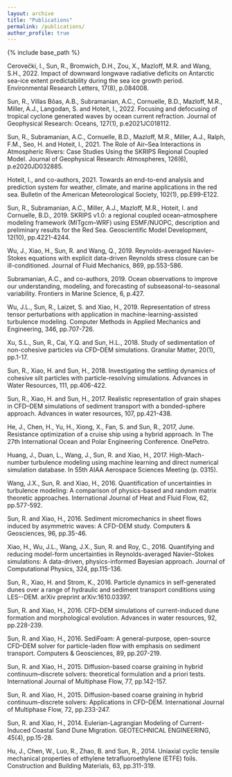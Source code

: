 ```yaml
---
layout: archive
title: "Publications"
permalink: /publications/
author_profile: true
---
```


{% include base_path %}

Cerovečki, I., Sun, R., Bromwich, D.H., Zou, X., Mazloff, M.R. and Wang, S.H.,
2022. Impact of downward longwave radiative deficits on Antarctic sea-ice
extent predictability during the sea ice growth period. Environmental Research
Letters, 17(8), p.084008.

Sun, R., Villas Bôas, A.B., Subramanian, A.C., Cornuelle, B.D., Mazloff, M.R.,
Miller, A.J., Langodan, S. and Hoteit, I., 2022. Focusing and defocusing of
tropical cyclone generated waves by ocean current refraction. Journal of
Geophysical Research: Oceans, 127(1), p.e2021JC018112.

Sun, R., Subramanian, A.C., Cornuelle, B.D., Mazloff, M.R., Miller, A.J.,
Ralph, F.M., Seo, H. and Hoteit, I., 2021. The Role of Air–Sea Interactions in
Atmospheric Rivers: Case Studies Using the SKRIPS Regional Coupled Model.
Journal of Geophysical Research: Atmospheres, 126(6), p.e2020JD032885.

Hoteit, I., and co-authors, 2021. Towards an end-to-end analysis and
prediction system for weather, climate, and marine applications in the red sea.
Bulletin of the American Meteorological Society, 102(1), pp.E99-E122.

Sun, R., Subramanian, A.C., Miller, A.J., Mazloff, M.R., Hoteit, I. and
Cornuelle, B.D., 2019. SKRIPS v1.0: a regional coupled ocean–atmosphere
modeling framework (MITgcm–WRF) using ESMF/NUOPC, description and preliminary
results for the Red Sea. Geoscientific Model Development, 12(10), pp.4221-4244.

Wu, J., Xiao, H., Sun, R. and Wang, Q., 2019. Reynolds-averaged Navier–Stokes
equations with explicit data-driven Reynolds stress closure can be
ill-conditioned. Journal of Fluid Mechanics, 869, pp.553-586.

Subramanian, A.C., and co-authors, 2019. Ocean observations to improve our
understanding, modeling, and forecasting of subseasonal-to-seasonal
variability. Frontiers in Marine Science, 6, p.427.

Wu, J.L., Sun, R., Laizet, S. and Xiao, H., 2019. Representation of stress
tensor perturbations with application in machine-learning-assisted turbulence
modeling. Computer Methods in Applied Mechanics and Engineering, 346,
pp.707-726.

Xu, S.L., Sun, R., Cai, Y.Q. and Sun, H.L., 2018. Study of sedimentation of
non-cohesive particles via CFD–DEM simulations. Granular Matter, 20(1),
pp.1-17.

Sun, R., Xiao, H. and Sun, H., 2018. Investigating the settling dynamics of
cohesive silt particles with particle-resolving simulations. Advances in Water
Resources, 111, pp.406-422.

Sun, R., Xiao, H. and Sun, H., 2017. Realistic representation of grain shapes
in CFD–DEM simulations of sediment transport with a bonded-sphere approach.
Advances in water resources, 107, pp.421-438.

He, J., Chen, H., Yu, H., Xiong, X., Fan, S. and Sun, R., 2017, June.
Resistance optimization of a cruise ship using a hybrid approach. In The 27th
International Ocean and Polar Engineering Conference. OnePetro.

Huang, J., Duan, L., Wang, J., Sun, R. and Xiao, H., 2017. High-Mach-number
turbulence modeling using machine learning and direct numerical simulation
database. In 55th AIAA Aerospace Sciences Meeting (p. 0315).

Wang, J.X., Sun, R. and Xiao, H., 2016. Quantification of uncertainties in
turbulence modeling: A comparison of physics-based and random matrix theoretic
approaches. International Journal of Heat and Fluid Flow, 62, pp.577-592.

Sun, R. and Xiao, H., 2016. Sediment micromechanics in sheet flows induced by
asymmetric waves: A CFD–DEM study. Computers & Geosciences, 96, pp.35-46.

Xiao, H., Wu, J.L., Wang, J.X., Sun, R. and Roy, C., 2016. Quantifying and
reducing model-form uncertainties in Reynolds-averaged Navier–Stokes
simulations: A data-driven, physics-informed Bayesian approach. Journal of
Computational Physics, 324, pp.115-136.

Sun, R., Xiao, H. and Strom, K., 2016. Particle dynamics in self-generated
dunes over a range of hydraulic and sediment transport conditions using
LES--DEM. arXiv preprint arXiv:1610.03397.

Sun, R. and Xiao, H., 2016. CFD–DEM simulations of current-induced dune
formation and morphological evolution. Advances in water resources, 92,
pp.228-239.

Sun, R. and Xiao, H., 2016. SediFoam: A general-purpose, open-source CFD–DEM
solver for particle-laden flow with emphasis on sediment transport. Computers &
Geosciences, 89, pp.207-219.

Sun, R. and Xiao, H., 2015. Diffusion-based coarse graining in hybrid
continuum–discrete solvers: theoretical formulation and a priori tests.
International Journal of Multiphase Flow, 77, pp.142-157.

Sun, R. and Xiao, H., 2015. Diffusion-based coarse graining in hybrid
continuum–discrete solvers: Applications in CFD–DEM. International Journal of
Multiphase Flow, 72, pp.233-247.

Sun, R. and Xiao, H., 2014. Eulerian-Lagrangian Modeling of Current-Induced
Coastal Sand Dune Migration. GEOTECHNICAL ENGINEERING, 45(4), pp.15-28.

Hu, J., Chen, W., Luo, R., Zhao, B. and Sun, R., 2014. Uniaxial cyclic tensile
mechanical properties of ethylene tetrafluoroethylene (ETFE) foils.
Construction and Building Materials, 63, pp.311-319.
